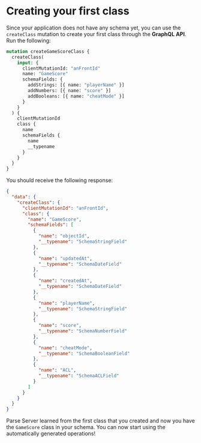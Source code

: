 # Creating your first class

Since your application does not have any schema yet, you can use the `createClass` mutation to create your first class through the **GraphQL API**. Run the following:

```graphql
mutation createGameScoreClass {
  createClass(
    input: {
      clientMutationId: "anFrontId"
      name: "GameScore"
      schemaFields: {
        addStrings: [{ name: "playerName" }]
        addNumbers: [{ name: "score" }]
        addBooleans: [{ name: "cheatMode" }]
      }
    }
  ) {
    clientMutationId
    class {
      name
      schemaFields {
        name
        __typename
      }
    }
  }
}
```

You should receive the following response:

```json
{
  "data": {
    "createClass": {
      "clientMutationId": "anFrontId",
      "class": {
        "name": "GameScore",
        "schemaFields": [
          {
            "name": "objectId",
            "__typename": "SchemaStringField"
          },
          {
            "name": "updatedAt",
            "__typename": "SchemaDateField"
          },
          {
            "name": "createdAt",
            "__typename": "SchemaDateField"
          },
          {
            "name": "playerName",
            "__typename": "SchemaStringField"
          },
          {
            "name": "score",
            "__typename": "SchemaNumberField"
          },
          {
            "name": "cheatMode",
            "__typename": "SchemaBooleanField"
          },
          {
            "name": "ACL",
            "__typename": "SchemaACLField"
          }
        ]
      }
    }
  }
}
```

Parse Server learned from the first class that you created and now you have the `GameScore` class in your schema. You can now start using the automatically generated operations!